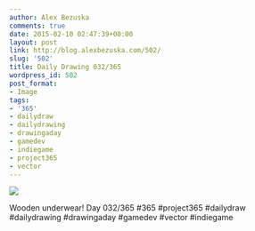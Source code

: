 ```yaml
---
author: Alex Bezuska
comments: true
date: 2015-02-10 02:47:39+00:00
layout: post
link: http://blog.alexbezuska.com/502/
slug: '502'
title: Daily Drawing 032/365
wordpress_id: 502
post_format:
- Image
tags:
- '365'
- dailydraw
- dailydrawing
- drawingaday
- gamedev
- indiegame
- project365
- vector
---
```


![](/images/2015/02/tumblr_njjbrfn7yJ1u11b0ro1_1280.jpg)

Wooden underwear! Day 032/365 #365 #project365 #dailydraw #dailydrawing #drawingaday #gamedev #vector #indiegame
